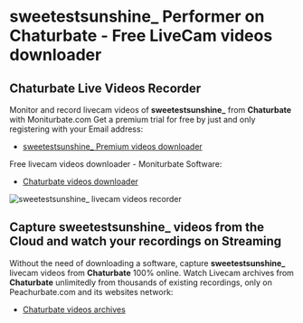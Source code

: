 # sweetestsunshine_ Performer on Chaturbate - Free LiveCam videos downloader

## Chaturbate Live Videos Recorder

Monitor and record livecam videos of **sweetestsunshine_** from **Chaturbate** with Moniturbate.com
Get a premium trial for free by just and only registering with your Email address:
* [sweetestsunshine_ Premium videos downloader](https://moniturbate.com/request-demo-licence-key.html)

Free livecam videos downloader - Moniturbate Software:
* [Chaturbate videos downloader](https://moniturbate.com/moniturbate-download-software.html)

![sweetestsunshine_ livecam videos recorder](https://peachurnet.com/templates/moniturbate-software.png)


## Capture sweetestsunshine_ videos from the Cloud and watch your recordings on Streaming

Without the need of downloading a software, capture **sweetestsunshine_** livecam videos from **Chaturbate** 100% online.
Watch Livecam archives from **Chaturbate** unlimitedly from thousands of existing recordings, only on Peachurbate.com and its websites network:
* [Chaturbate videos archives](https://peachurnet.com/)